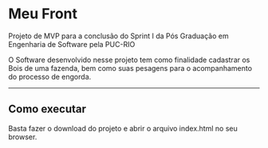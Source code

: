 # Meu Front

Projeto de MVP para a conclusão do Sprint I da Pós Graduação em Engenharia de Software pela PUC-RIO

O Software desenvolvido nesse projeto tem como finalidade cadastrar os Bois de uma fazenda, bem como suas pesagens para
o acompanhamento do processo de engorda.

---
## Como executar

Basta fazer o download do projeto e abrir o arquivo index.html no seu browser.
